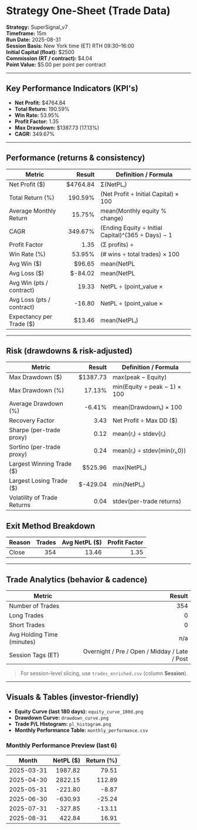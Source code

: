 
# Strategy One-Sheet (Trade Data)

**Strategy:** SuperSignal_v7  
**Timeframe:** 15m  
**Run Date:** 2025-08-31  
**Session Basis:** New York time (ET) RTH 09:30–16:00  
**Initial Capital (float):** $2500  
**Commission (RT / contract):** $4.04  
**Point Value:** $5.00 per point per contract

---

## Key Performance Indicators (KPI's)
- **Net Profit:** $4764.84
- **Total Return:** 190.59%
- **Win Rate:** 53.95%
- **Profit Factor:** 1.35
- **Max Drawdown:** $1387.73 (17.13%)
- **CAGR:** 349.67%

---

## Performance (returns & consistency)
| Metric | Result | Definition / Formula |
|---|---:|---|
| Net Profit ($) | $4764.84 | Σ(NetPLᵢ) |
| Total Return (%) | 190.59% | (Net Profit ÷ Initial Capital) × 100 |
| Average Monthly Return | 15.75% | mean(Monthly equity % change) |
| CAGR | 349.67% | (Ending Equity ÷ Initial Capital)^(365 ÷ Days) − 1 |
| Profit Factor | 1.35 | (Σ profits) ÷ |Σ losses| |
| Win Rate (%) | 53.95% | (# wins ÷ total trades) × 100 |
| Avg Win ($) | $96.65 | mean(NetPL | NetPL>0) |
| Avg Loss ($) | $-84.02 | mean(NetPL | NetPL<0) |
| Avg Win (pts / contract) | 19.33 | NetPL ÷ (point_value × |Qty|) |
| Avg Loss (pts / contract) | -16.80 | NetPL ÷ (point_value × |Qty|) |
| Expectancy per Trade ($) | $13.46 | mean(NetPLᵢ) |

---

## Risk (drawdowns & risk-adjusted)
| Metric | Result | Definition / Formula |
|---|---:|---|
| Max Drawdown ($) | $1387.73 | max(peak − Equity) |
| Max Drawdown (%) | 17.13% | min(Equity ÷ peak − 1) × 100 |
| Average Drawdown (%) | -6.41% | mean(Drawdownₜ) × 100 |
| Recovery Factor | 3.43 | Net Profit ÷ Max DD ($) |
| Sharpe (per-trade proxy) | 0.12 | mean(rᵢ) ÷ stdev(rᵢ) |
| Sortino (per-trade proxy) | 0.24 | mean(rᵢ) ÷ stdev(min(rᵢ,0)) |
| Largest Winning Trade ($) | $525.96 | max(NetPLᵢ) |
| Largest Losing Trade ($) | $-429.04 | min(NetPLᵢ) |
| Volatility of Trade Returns | 0.04 | stdev(per-trade returns) |

## Exit Method Breakdown
| Reason | Trades | Avg NetPL ($) | Profit Factor |
|---|---:|---:|---:|
| Close | 354 | 13.46 | 1.35 |


---

## Trade Analytics (behavior & cadence)
| Metric | Result |
|---|---:|
| Number of Trades | 354 |
| Long Trades | 0 |
| Short Trades | 0 |
| Avg Holding Time (minutes) | n/a |
| Session Tags (ET) | Overnight / Pre / Open / Midday / Late / Post |

> For session-level slicing, use `trades_enriched.csv` (column **Session**).

---

## Visuals & Tables (investor-friendly)
- **Equity Curve (last 180 days):** `equity_curve_180d.png`
- **Drawdown Curve:** `drawdown_curve.png`
- **Trade P/L Histogram:** `pl_histogram.png`
- **Monthly Performance Table:** `monthly_performance.csv`

### Monthly Performance Preview (last 6)
| Month | NetPL ($) | Return (%) |
|---|---:|---:|
| 2025-03-31 | 1987.82 | 79.51 |
| 2025-04-30 | 2822.15 | 112.89 |
| 2025-05-31 | -221.80 | -8.87 |
| 2025-06-30 | -630.93 | -25.24 |
| 2025-07-31 | -327.85 | -13.11 |
| 2025-08-31 | 422.84 | 16.91 |
